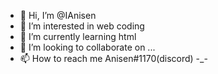 - 👋 Hi, I’m @IAnisen
- 👀 I’m interested in web coding
- 🌱 I’m currently learning html
- 💞️ I’m looking to collaborate on ...
- 📫 How to reach me Anisen#1170(discord)
-_-
<!---
IAnisen/IAnisen is a ✨ special ✨ repository because its `README.md` (this file) appears on your GitHub profile.
You can click the Preview link to take a look at your changes.
--->

